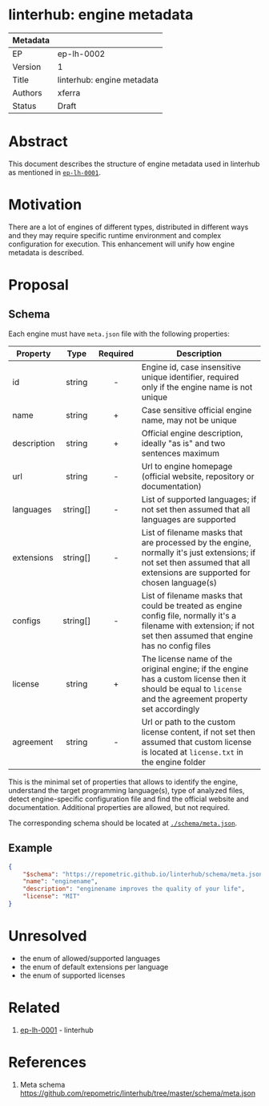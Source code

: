 # linterhub: engine metadata

| Metadata     |                                         |
| ------------ |-----------------------------------------|
| EP           | ep-lh-0002                              |
| Version      | 1                                       |
| Title        | linterhub: engine metadata              |
| Authors      | xferra                                  |
| Status       | Draft                                   |

# Abstract

This document describes the structure of engine metadata used in linterhub as mentioned in [`ep-lh-0001`](#related).

# Motivation

There are a lot of engines of different types, distributed in different ways and they may require specific runtime environment and complex configuration for execution. This enhancement will unify how engine metadata is described.

# Proposal

## Schema

Each engine must have `meta.json` file with the following properties:

| Property    | Type     | Required | Description |
| -           | :-:      | :-:      | -           |
| id          | string   | -        | Engine id, case insensitive unique identifier, required only if the engine name is not unique |
| name        | string   | +        | Case sensitive official engine name, may not be unique |
| description | string   | +        | Official engine description, ideally "as is" and two sentences maximum |
| url         | string   | -        | Url to engine homepage (official website, repository or documentation) |
| languages   | string[] | -        | List of supported languages; if not set then assumed that all languages are supported |
| extensions  | string[] | -        | List of filename masks that are processed by the engine, normally it's just extensions; if not set then assumed that all extensions are supported for chosen language(s) |
| configs     | string[] | -        | List of filename masks that could be treated as engine config file, normally it's a filename with extension; if not set then assumed that engine has no config files |
| license     | string   | +        | The license name of the original engine; if the engine has a custom license then it should be equal to `license` and the agreement property set accordingly |
| agreement   | string   | -        | Url or path to the custom license content, if not set then assumed that custom license is located at `license.txt` in the engine folder |

This is the minimal set of properties that allows to identify the engine, understand the target programming language(s), type of analyzed files, detect engine-specific configuration file and find the official website and documentation. Additional properties are allowed, but not required. 

The corresponding schema should be located at [`./schema/meta.json`](#references).

## Example

```json
{
    "$schema": "https://repometric.github.io/linterhub/schema/meta.json",
    "name": "enginename",
    "description": "enginename improves the quality of your life",
    "license": "MIT"
}
```

# Unresolved

- the enum of allowed/supported languages
- the enum of default extensions per language
- the enum of supported licenses

# Related

1. [ep-lh-0001](ep-lh-0001.md) - linterhub

# References

1. Meta schema https://github.com/repometric/linterhub/tree/master/schema/meta.json
